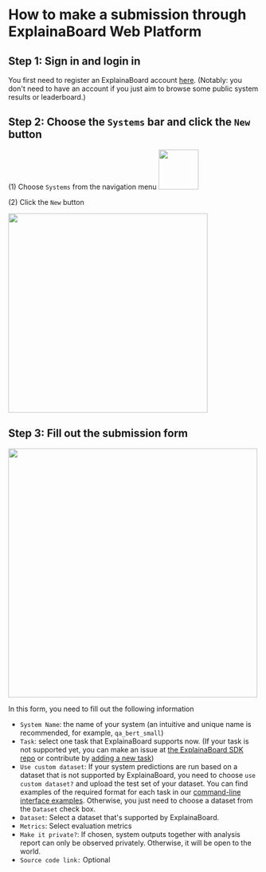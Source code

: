 # How to make a submission through ExplainaBoard Web Platform

## Step 1: Sign in and login in

You first need to register an ExplainaBoard account [here](https://explainaboard.inspiredco.ai/).
(Notably: you don't need to have an account if you just aim to browse some public system results or leaderboard.)

## Step 2: Choose the `Systems` bar and click the `New` button

(1) Choose `Systems` from the navigation menu
 <img src="./fig/system-bar.png" width="80"/>

(2) Click the `New` button

<img src="./fig/new-button.png" width="400"/>

## Step 3: Fill out the submission form

<img src="./fig/submission-form.png" width="500"/>

In this form, you need to fill out the following information

* `System Name`: the name of your system (an intuitive and unique name is recommended, for example, `qa_bert_small`)
* `Task`: select one task that ExplainaBoard supports now. (If your task is not supported yet, you can make an issue
at [the ExplainaBoard SDK repo](https://github.com/neulab/ExplainaBoard) or contribute by [adding a new task](https://github.com/neulab/ExplainaBoard/blob/main/docs/add_new_tasks.md))
* `Use custom dataset`: If your system predictions are run based on a dataset that is not supported by ExplainaBoard,
you need to choose `use custom dataset?` and upload the test set of your dataset. You can find examples of the required format for each task in our [command-line interface examples](https://github.com/neulab/ExplainaBoard/blob/main/docs/cli_interface.md). Otherwise, you just need to choose a dataset from the `Dataset` check box.
* `Dataset`: Select a dataset that's supported by ExplainaBoard.
* `Metrics`: Select evaluation metrics
* `Make it private?`: If chosen, system outputs together with analysis report can only be observed privately. Otherwise, it will be open to the world.
* `Source code link:` Optional
